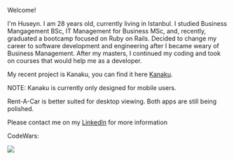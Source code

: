 Welcome!

I'm Huseyn. I am 28 years old, currently living in Istanbul. I studied Business Mangagement BSc, IT Management for Business MSc, and, recently, graduated a bootcamp focused on Ruby on Rails. Decided to change my career to software development and engineering after I became weary of Business Management. After my masters, I continued my coding and took on courses that would help me as a developer.

My recent project is Kanaku, you can find it here <a href="http://www.kanaku.me/">Kanaku</a>.

NOTE: Kanaku is currently only designed for mobile users. 

Rent-A-Car is better suited for desktop viewing. Both apps are still being polished.

Please contact me on my <a href="https://www.linkedin.com/in/huseyn-hajiyev-akif/">LinkedIn</a> for more information

CodeWars:

<a href="https://www.codewars.com/users/HuseynHajiyev"><img src="https://www.codewars.com/users/HuseynHajiyev/badges/large"></img></a>
